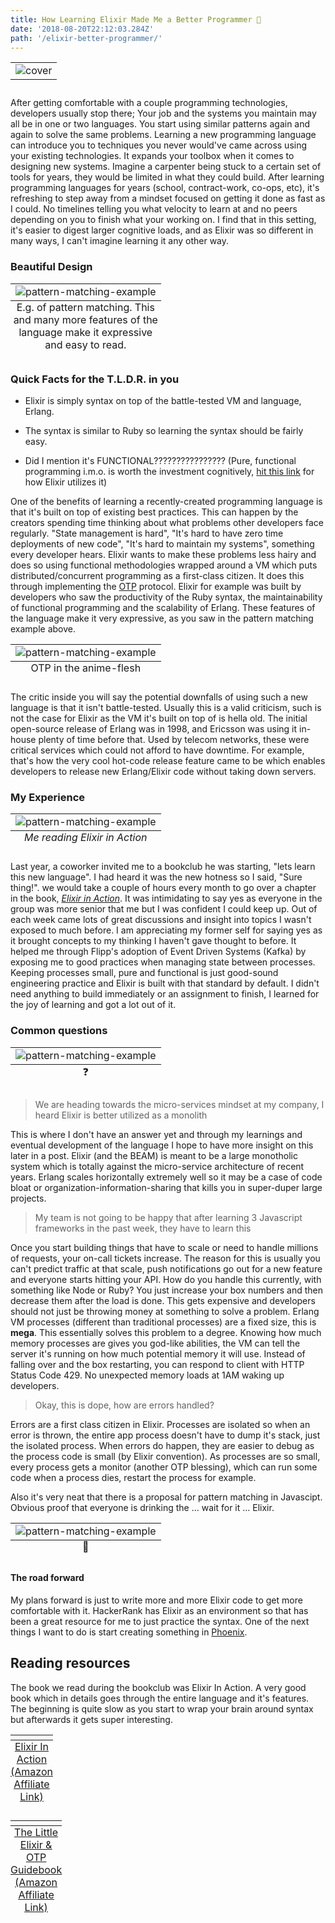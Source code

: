 ```yaml
---
title: How Learning Elixir Made Me a Better Programmer 🥃
date: '2018-08-20T22:12:03.284Z'
path: '/elixir-better-programmer/'
---
```


<table class="image">
    <caption align="bottom"></caption>
    <tr><td><img src="./cover_2.jpeg" alt="cover"/></td></tr>
</table>

After getting comfortable with a couple programming technologies, developers usually stop there; Your job and the systems you maintain may all be in one or two languages. You start using similar patterns again and again to solve the same problems. Learning a new programming language can introduce you to techniques you never would've came across using your existing technologies. It expands your toolbox when it comes to designing new systems. Imagine a carpenter being stuck to a certain set of tools for years, they would be limited in what they could build. After learning programming languages for years (school, contract-work, co-ops, etc), it's refreshing to step away from a mindset focused on getting it done as fast as I could. No timelines telling you what velocity to learn at and no peers depending on you to finish what your working on. I find that in this setting, it's easier to digest larger cognitive loads, and as Elixir was so different in many ways, I can't imagine learning it any other way.

### Beautiful Design

<table class="image">
    <caption align="bottom">E.g. of pattern matching. This and many more features of the language make it expressive and easy to read.</caption>
    <tr><td><img src="./pattern.png" alt="pattern-matching-example"/></td></tr>
</table>

### Quick Facts for the T.L.D.R. in you

- Elixir is simply syntax on top of the battle-tested VM and language, Erlang.

- The syntax is similar to Ruby so learning the syntax should be fairly easy.

- Did I mention it's FUNCTIONAL???????????????? (Pure, functional programming i.m.o. is worth the investment cognitively, [hit this link](https://medium.com/making-internets/functional-programming-elixir-pt-1-the-basics-bd3ce8d68f1b) for how Elixir utilizes it)

One of the benefits of learning a recently-created programming language is that it's built on top of existing best practices. This can happen by the creators spending time thinking about what problems other developers face regularly. "State management is hard", "It's hard to have zero time deployments of new code", "It's hard to maintain my systems", something every developer hears. Elixir wants to make these problems less hairy and does so using functional methodologies wrapped around a VM which puts distributed/concurrent programming as a first-class citizen. It does this through implementing the [OTP](https://en.wikipedia.org/wiki/Open_Telecom_Platform) protocol. Elixir for example was built by developers who saw the productivity of the Ruby syntax, the maintainability of functional programming and the scalability of Erlang. These features of the language make it very expressive, as you saw in the pattern matching example above.

<table class="image">
    <caption align="bottom">OTP in the anime-flesh</caption>
    <tr><td><img src="./telephone_pole.jpg" alt="pattern-matching-example"/></td></tr>
</table>

The critic inside you will say the potential downfalls of using such a new language is that it isn't battle-tested. Usually this is a valid criticism, such is not the case for Elixir as the VM it's built on top of is hella old. The initial open-source release of Erlang was in 1998, and Ericsson was using it in-house plenty of time before that. Used by telecom networks, these were critical services which could not afford to have downtime. For example, that's how the very cool hot-code release feature came to be which enables developers to release new Erlang/Elixir code without taking down servers.

### My Experience

<table class="image">
    <caption align="bottom" style="font-style:italic;">Me reading Elixir in Action</caption>
    <tr><td><img src="./bill_reading.jpg" alt="pattern-matching-example"/></td></tr>
</table>

Last year, a coworker invited me to a bookclub he was starting, "lets learn this new language". I had heard it was the new hotness so I said, "Sure thing!". we would take a couple of hours every month to go over a chapter in the book, <a href="https://www.amazon.ca/gp/product/161729201X/ref=as_li_tl?ie=UTF8&camp=15121&creative=330641&creativeASIN=161729201X&linkCode=as2&tag=coffeedrive09-20&linkId=97d40dff77b7869475d6ee283c6501d2" style="font-style:italic;">Elixir in Action</a>. It was intimidating to say yes as everyone in the group was more senior that me but I was confident I could keep up. Out of each week came lots of great discussions and insight into topics I wasn't exposed to much before. I am appreciating my former self for saying yes as it brought concepts to my thinking I haven't gave thought to before. It helped me through Flipp's adoption of Event Driven Systems (Kafka) by exposing me to good practices when managing state between processes. Keeping processes small, pure and functional is just good-sound engineering practice and Elixir is built with that standard by default. I didn't need anything to build immediately or an assignment to finish, I learned for the joy of learning and got a lot out of it.

### Common questions

<table class="image">
    <caption align="bottom">❓</caption>
    <tr><td><img src="./fork_road.jpg" alt="pattern-matching-example"/></td></tr>
</table>

> We are heading towards the micro-services mindset at my company, I heard Elixir is better utilized as a monolith

This is where I don't have an answer yet and through my learnings and eventual development of the language I hope to have more insight on this later in a post. Elixir (and the BEAM) is meant to be a large monotholic system which is totally against the micro-service architecture of recent years. Erlang scales horizontally extremely well so it may be a case of code bloat or organization-information-sharing that kills you in super-duper large projects.

> My team is not going to be happy that after learning 3 Javascript frameworks in the past week, they have to learn this

Once you start building things that have to scale or need to handle millions of requests, your on-call tickets increase. The reason for this is usually you can't predict traffic at that scale, push notifications go out for a new feature and everyone starts hitting your API. How do you handle this currently, with something like Node or Ruby? You just increase your box numbers and then decrease them after the load is done. This gets expensive and developers should not just be throwing money at something to solve a problem. Erlang VM processes (different than traditional processes) are a fixed size, this is **mega**. This essentially solves this problem to a degree. Knowing how much memory processes are gives you god-like abilities, the VM can tell the server it's running on how much potential memory it will use. Instead of falling over and the box restarting, you can respond to client with HTTP Status Code 429. No unexpected memory loads at 1AM waking up developers.

> Okay, this is dope, how are errors handled?

Errors are a first class citizen in Elixir. Processes are isolated so when an error is thrown, the entire app process doesn't have to dump it's stack, just the isolated process. When errors do happen, they are easier to debug as the process code is small (by Elixir convention). As processes are so small, every process gets a monitor (another OTP blessing), which can run some code when a process dies, restart the process for example.

Also it's very neat that there is a proposal for pattern matching in Javascipt. Obvious proof that everyone is drinking the ... wait for it ... Elixir.

<table class="image">
    <caption align="bottom">🚒</caption>
    <tr><td><img src="./javascript_pattern_matching.png" alt="pattern-matching-example"/></td></tr>
</table>

#### The road forward

My plans forward is just to write more and more Elixir code to get more comfortable with it. HackerRank has Elixir as an environment so that has been a great resource for me to just practice the syntax. One of the next things I want to do is start creating something in [Phoenix](https://github.com/phoenixframework/phoenix).

## Reading resources

The book we read during the bookclub was Elixir In Action. A very good book which in details goes through the entire language and it's features. The beginning is quite slow as you start to wrap your brain around syntax but afterwards it gets super interesting.

<a target="_blank" href="https://amzn.to/2Lt7BCP">
  <table class="image">
      <caption align="bottom" style="text-decoration:underline;">Elixir In Action (Amazon Affiliate Link)</caption>
      <tr><td><img src="./elixir_in_action.jpg" width="1" height="1" border="0" alt="" style="border:none !important; margin:0px !important;" /></td></tr>
  </table>
</a>

<a target="_blank" href="https://amzn.to/2BWNsWC">
  <table class="image">
      <caption align="bottom" style="text-decoration:underline;">The Little Elixir & OTP Guidebook (Amazon Affiliate Link)</caption>
      <tr><td><img src="./opt_guidebook.jpg" width="1" height="1" border="0" alt="" style="border:none !important; margin:0px !important;" /></td></tr>
  </table>
</a>

